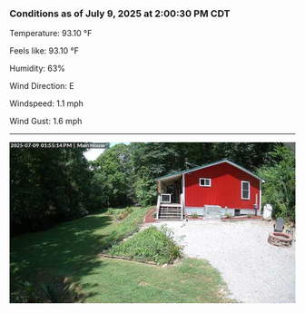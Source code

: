 ### Conditions as of July 9, 2025 at 2:00:30 PM CDT 

Temperature: 93.10 &deg;F

Feels like: 93.10 &deg;F

Humidity: 63%

Wind Direction: E

Windspeed: 1.1 mph

Wind Gust: 1.6 mph

---

<img src="./images/latest.jpeg"/>

